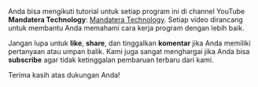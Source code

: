 Anda bisa mengikuti tutorial untuk setiap program ini di channel YouTube **Mandatera Technology**: [Mandatera Technology](https://www.youtube.com/@MandateraTechnology). Setiap video dirancang untuk membantu Anda memahami cara kerja program dengan lebih baik.

Jangan lupa untuk **like**, **share**, dan tinggalkan **komentar** jika Anda memiliki pertanyaan atau umpan balik. Kami juga sangat menghargai jika Anda bisa **subscribe** agar tidak ketinggalan pembaruan terbaru dari kami.

Terima kasih atas dukungan Anda!
